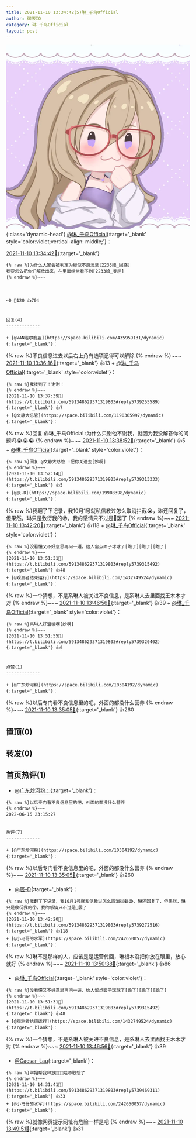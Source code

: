 ```yaml
---
title: 2021-11-10 13:34:42(5)琳_千鸟Official
author: 御坂IO
category: 琳_千鸟Official
layout: post
---
```


![img](/images/c0a88f85ebd0d056f37b114e0748e69556c8b488.jpg){:class='dynamic-head'}
[@琳_千鸟Official](https://space.bilibili.com/1620923329/dynamic){:target='_blank' style='color:violet;vertical-align: middle;'}：

[2021-11-10 13:34:42🔗](https://t.bilibili.com/591348629371319803){:target='_blank'}

~~~
{% raw %}为什么大家会被判定为疑似不良消息[2233娘_困惑]
我要怎么把你们解放出来，在里面经常看不到[2233娘_委屈]
{% endraw %}~~~



↪️0 💬120 👍704


回复(4)
-------------

+ [@VAN达尔鹿盔](https://space.bilibili.com/435959131/dynamic){:target='_blank'}：
~~~
{% raw %}不良信息进去以后右上角有选项记得可以解除
{% endraw %}~~~
[2021-11-10 13:36:16🔗](https://t.bilibili.com/591348629371319803#reply5739243546){:target='_blank'} 👍13
    + [@琳_千鸟Official](https://space.bilibili.com/1620923329/dynamic){:target='_blank' style='color:violet'}：
~~~
{% raw %}我找到了！谢谢！
{% endraw %}~~~
[2021-11-10 13:37:39🔗](https://t.bilibili.com/591348629371319803#reply5739255589){:target='_blank'} 👍7
+ [@文静大总管](https://space.bilibili.com/1190365997/dynamic){:target='_blank'}：
~~~
{% raw %}回复 @琳_千鸟Official :为什么只谢他不谢我，就因为我没解答你的问题吗😭😭😭
{% endraw %}~~~
[2021-11-10 13:38:52🔗](https://t.bilibili.com/591348629371319803#reply5739257425){:target='_blank'} 👍5
    + [@琳_千鸟Official](https://space.bilibili.com/1620923329/dynamic){:target='_blank' style='color:violet'}：
~~~
{% raw %}回复 @文静大总管 :把你关进去[妙啊]
{% endraw %}~~~
[2021-11-10 13:52:14🔗](https://t.bilibili.com/591348629371319803#reply5739313333){:target='_blank'} 👍5
+ [@辰-D](https://space.bilibili.com/19908398/dynamic){:target='_blank'}：
~~~
{% raw %}我翻了下记录，我10月1号就私信教过怎么取消拦截😭，琳还回复了，但果然，琳只是敷衍我的😵，我的感情只不过是🤡罢了
{% endraw %}~~~
[2021-11-10 13:42:20🔗](https://t.bilibili.com/591348629371319803#reply5739272516){:target='_blank'} 👍118
    + [@琳_千鸟Official](https://space.bilibili.com/1620923329/dynamic){:target='_blank' style='color:violet'}：
~~~
{% raw %}没看懂又不好意思再问一遍，给人留点面子球球了[跪了][跪了][跪了]
{% endraw %}~~~
[2021-11-10 13:51:31🔗](https://t.bilibili.com/591348629371319803#reply5739315492){:target='_blank'} 👍48
+ [@观测者结束运行](https://space.bilibili.com/1432749524/dynamic){:target='_blank'}：
~~~
{% raw %}一个猜想，不是系琳人被关进不良信息，是系琳人去里面找王木木才对
{% endraw %}~~~
[2021-11-10 13:46:56🔗](https://t.bilibili.com/591348629371319803#reply5739296055){:target='_blank'} 👍39
    + [@琳_千鸟Official](https://space.bilibili.com/1620923329/dynamic){:target='_blank' style='color:violet'}：
~~~
{% raw %}系琳人好温暖啊[妙啊]
{% endraw %}~~~
[2021-11-10 13:51:55🔗](https://t.bilibili.com/591348629371319803#reply5739320402){:target='_blank'} 👍6


点赞(1)
-------------

+ [@广东炒河粉](https://space.bilibili.com/10304192/dynamic){:target='_blank'}：
~~~
{% raw %}以后专门看不良信息里的吧，外面的都没什么营养
{% endraw %}~~~
[2021-11-10 13:35:05🔗](https://t.bilibili.com/591348629371319803#reply5739239316){:target='_blank'} 👍260


置顶(0)
-------------



转发(0)
-------------



首页热评(1)
-------------

+ [@广东炒河粉：](https://space.bilibili.com/10304192/dynamic){:target='_blank'}：
~~~
{% raw %}以后专门看不良信息里的吧，外面的都没什么营养
{% endraw %}~~~
2022-06-15 23:15:27


热评(7)
-------------

+ [@广东炒河粉](https://space.bilibili.com/10304192/dynamic){:target='_blank'}：
~~~
{% raw %}以后专门看不良信息里的吧，外面的都没什么营养
{% endraw %}~~~
[2021-11-10 13:35:05🔗](https://t.bilibili.com/591348629371319803#reply5739239316){:target='_blank'} 👍260
+ [@辰-D](https://space.bilibili.com/19908398/dynamic){:target='_blank'}：
~~~
{% raw %}我翻了下记录，我10月1号就私信教过怎么取消拦截😭，琳还回复了，但果然，琳只是敷衍我的😵，我的感情只不过是🤡罢了
{% endraw %}~~~
[2021-11-10 13:42:20🔗](https://t.bilibili.com/591348629371319803#reply5739272516){:target='_blank'} 👍118
+ [@小马哥的水军](https://space.bilibili.com/242650057/dynamic){:target='_blank'}：
~~~
{% raw %}琳不是那样的人，应该是是运营代回，琳根本没把你放在眼里，放心就好
{% endraw %}~~~
[2021-11-10 13:50:38🔗](https://t.bilibili.com/591348629371319803#reply5739311145){:target='_blank'} 👍86
+ [@琳_千鸟Official](https://space.bilibili.com/1620923329/dynamic){:target='_blank' style='color:violet'}：
~~~
{% raw %}没看懂又不好意思再问一遍，给人留点面子球球了[跪了][跪了][跪了]
{% endraw %}~~~
[2021-11-10 13:51:31🔗](https://t.bilibili.com/591348629371319803#reply5739315492){:target='_blank'} 👍48
+ [@观测者结束运行](https://space.bilibili.com/1432749524/dynamic){:target='_blank'}：
~~~
{% raw %}一个猜想，不是系琳人被关进不良信息，是系琳人去里面找王木木才对
{% endraw %}~~~
[2021-11-10 13:46:56🔗](https://t.bilibili.com/591348629371319803#reply5739296055){:target='_blank'} 👍39
+ [@Caesar_Lau](https://space.bilibili.com/614874/dynamic){:target='_blank'}：
~~~
{% raw %}琳姐帮我释放🥵🥵🥵哇不敢想了
{% endraw %}~~~
[2021-11-10 14:31:41🔗](https://t.bilibili.com/591348629371319803#reply5739469311){:target='_blank'} 👍33
+ [@小马哥的水军](https://space.bilibili.com/242650057/dynamic){:target='_blank'}：
~~~
{% raw %}就像网页提示网址有危险一样是吧
{% endraw %}~~~
[2021-11-10 13:49:51🔗](https://t.bilibili.com/591348629371319803#reply5739303199){:target='_blank'} 👍31


